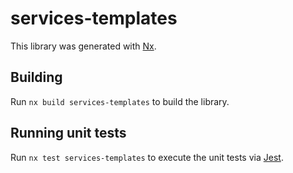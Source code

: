 # services-templates

This library was generated with [Nx](https://nx.dev).

## Building

Run `nx build services-templates` to build the library.

## Running unit tests

Run `nx test services-templates` to execute the unit tests via [Jest](https://jestjs.io).
